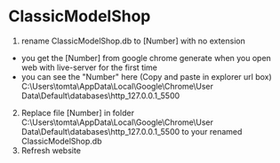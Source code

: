 # ClassicModelShop

1. rename ClassicModelShop.db to [Number] with no extension
- you get the [Number] from google chrome generate when you open web with live-server for the first time
- you can see the "Number" here (Copy and paste in explorer url box)
    C:\Users\tomta\AppData\Local\Google\Chrome\User Data\Default\databases\http_127.0.0.1_5500
2. Replace file [Number] in folder C:\Users\tomta\AppData\Local\Google\Chrome\User Data\Default\databases\http_127.0.0.1_5500 
to your renamed ClassicModelShop.db
3. Refresh website
